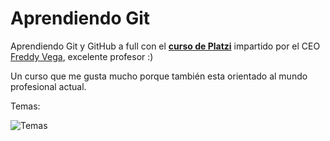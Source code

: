 # Aprendiendo Git
Aprendiendo Git y GitHub a full con el [**curso de Platzi**](https://platzi.com/git "curso de Platzi") impartido por el CEO [Freddy Vega](https://twitter.com/freddier "Freddy Vega"), excelente profesor :)

Un curso que me gusta mucho porque también esta orientado al mundo profesional actual.

Temas:

![Temas](https://i.imgur.com/jnrUNjS.jpg "Temas")
